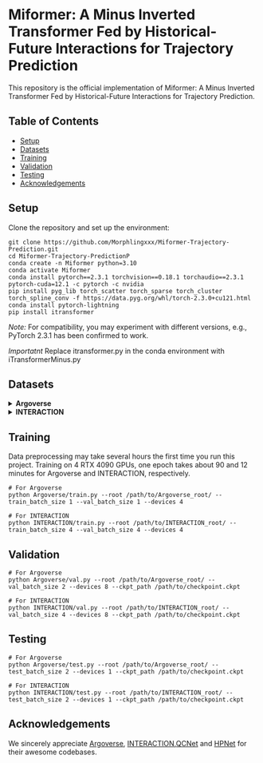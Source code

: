 # Miformer: A Minus Inverted Transformer Fed by Historical-Future Interactions for Trajectory Prediction
This repository is the official implementation of Miformer: A Minus Inverted Transformer Fed by Historical-Future Interactions for Trajectory Prediction.

## Table of Contents
+ [Setup](#setup)
+ [Datasets](#datasets)
+ [Training](#training)
+ [Validation](#validation)
+ [Testing](#testing)
+ [Acknowledgements](#acknowledgements)

## Setup
Clone the repository and set up the environment:
```
git clone https://github.com/Morphlingxxx/Miformer-Trajectory-Prediction.git
cd Miformer-Trajectory-PredictionP
conda create -n Miformer python=3.10
conda activate Miformer
conda install pytorch==2.3.1 torchvision==0.18.1 torchaudio==2.3.1 pytorch-cuda=12.1 -c pytorch -c nvidia
pip install pyg_lib torch_scatter torch_sparse torch_cluster torch_spline_conv -f https://data.pyg.org/whl/torch-2.3.0+cu121.html
conda install pytorch-lightning
pip install itransformer
```
*Note:* For compatibility, you may experiment with different versions, e.g., PyTorch 2.3.1 has been confirmed to work.

*Importatnt*
Replace itransformer.py in the conda environment with iTransformerMinus.py

## Datasets

<details>
<summary><b>Argoverse</b></summary>
<p>

1. Download the [Argoverse Motion Forecasting Dataset v1.1](https://www.argoverse.org/av1.html#download-link). After downloading and extracting the tar.gz files, organize the dataset directory as follows:

```
/path/to/Argoverse_root/
├── train/
│   └── data/
│       ├── 1.csv
│       ├── 2.csv
│       ├── ...
└── val/
    └── data/
        ├── 1.csv
        ├── 2.csv
        ├── ...
```

2. Install the [Argoverse API](https://github.com/argoverse/argoverse-api).

</p>
</details>

<details>
<summary><b>INTERACTION</b></summary>
<p>

1. Download the [INTERACTION Dataset v1.2](https://interaction-dataset.com/). Here, we only need the data for the multi-agent tracks. After downloading and extracting the zip files, organize the dataset directory as follows:

```
/path/to/INTERACTION_root/
├── maps/
├── test_conditional-multi-agent/
├── test_multi-agent/
├── train/
│   ├── DR_CHN_Merging_ZS0_train
│   ├── ...
└── val/
    ├── DR_CHN_Merging_ZS0_val
    ├── ...

```

2. Install the map dependency [lanelet2](https://github.com/fzi-forschungszentrum-informatik/Lanelet2):
```
pip install lanelet2==1.2.1
```

</p>
</details>


## Training
Data preprocessing may take several hours the first time you run this project. Training on 4 RTX 4090 GPUs, one epoch takes about 90 and 12 minutes for Argoverse and INTERACTION, respectively.
```
# For Argoverse
python Argoverse/train.py --root /path/to/Argoverse_root/ --train_batch_size 1 --val_batch_size 1 --devices 4

# For INTERACTION
python INTERACTION/train.py --root /path/to/INTERACTION_root/ --train_batch_size 4 --val_batch_size 4 --devices 4
```

## Validation
```
# For Argoverse
python Argoverse/val.py --root /path/to/Argoverse_root/ --val_batch_size 2 --devices 8 --ckpt_path /path/to/checkpoint.ckpt

# For INTERACTION
python INTERACTION/val.py --root /path/to/INTERACTION_root/ --val_batch_size 4 --devices 8 --ckpt_path /path/to/checkpoint.ckpt
```

## Testing
```
# For Argoverse
python Argoverse/test.py --root /path/to/Argoverse_root/ --test_batch_size 2 --devices 1 --ckpt_path /path/to/checkpoint.ckpt

# For INTERACTION
python INTERACTION/test.py --root /path/to/INTERACTION_root/ --test_batch_size 2 --devices 1 --ckpt_path /path/to/checkpoint.ckpt
```

## Acknowledgements
We sincerely appreciate [Argoverse](https://github.com/argoverse/argoverse-api), [INTERACTION](https://github.com/interaction-dataset/interaction-dataset),[QCNet](https://github.com/ZikangZhou/QCNet) and [HPNet](git@github.com:XiaolongTang23/HPNet.git)  for their awesome codebases.
